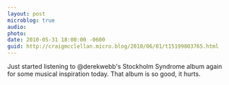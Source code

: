 ```yaml
---
layout: post
microblog: true
audio: 
photo: 
date: 2010-05-31 18:00:00 -0600
guid: http://craigmcclellan.micro.blog/2010/06/01/t15199803765.html
---
```

Just started listening to @derekwebb's Stockholm Syndrome album again for some musical inspiration today.  That album is so good, it hurts.
